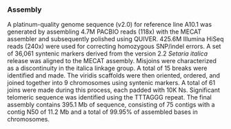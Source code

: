 ### Assembly

A platinum-quality genome sequence (v2.0) for reference line A10.1 was generated by assembling 4.7M PACBIO reads (118x) with the MECAT assembler and subsequently polished using QUIVER. 425.6M Illumina HiSeq reads (240x) were used for correcting homozygous SNP/indel errors. A set of 36,061 syntenic markers derived from the version 2.2 *Setaria italica* release was aligned to the MECAT assembly. Misjoins were characterized as a discontinuity in the italica linkage group. A total of 15 breaks were identified and made. The viridis scaffolds were then oriented, ordered, and joined together into 9 chromosomes using syntenic markers. A total of 61 joins were made during this process, each padded with 10K Ns. Significant telomeric sequence was identified using the TTTAGGG repeat. The final assembly contains 395.1 Mb of sequence, consisting of 75 contigs with a contig N50 of 11.2 Mb and a total of 99.95% of assembled bases in chromosomes.
